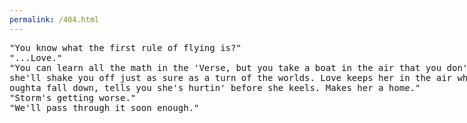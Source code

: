 ```yaml
---
permalink: /404.html
---
```


<!DOCTYPE html>
<html>
<head>
    <title>404 - page not found</title>
</head>
<body>

<div style="margin: 0 auto; width: 800px; font-family: monospace;">
"You know what the first rule of flying is?"
<br>
"...Love."
<br>
"You can learn all the math in the 'Verse, but you take a boat in the 
air that you don't love, she'll shake you off just as sure as a turn of 
the worlds. Love keeps her in the air when she oughta fall down, tells 
you she's hurtin' before she keels. Makes her a home."
<br>
"Storm's getting worse."
<br>
"We'll pass through it soon enough."
<br>
</div>

</body>
</html>
